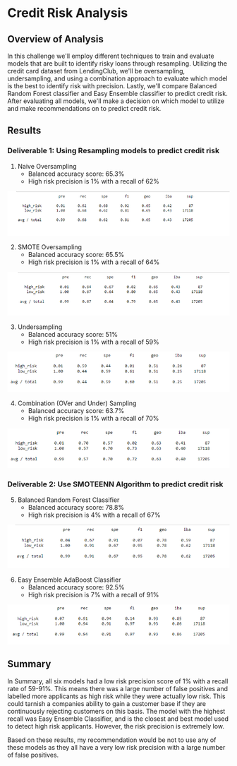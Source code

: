 # Credit Risk Analysis

## Overview of Analysis


In this challenge we'll employ different techniques to train and evaluate models that are built to identify risky loans through resampling.
Utilizing the credit card dataset from LendingClub, we'll be oversampling, undersampling, and using a combination approach to evaluate which model is the best to identify risk with precision. Lastly, we'll compare Balanced Random Forest classifier and Easy Ensemble classifier to predict credit risk. After evaluating all models, we'll make a decision on which model to utilize and make recommendations on to predict credit risk. 


## Results

### Deliverable 1: Using Resampling models to predict credit risk 

1. Naive Oversampling
    - Balanced accuracy score: 65.3%
    - High risk precision is 1% with a recall of 62%

![Naive_Oversampling](https://github.com/kareng013/Credit_Risk_Analysis/blob/main/Images/Naive%20Oversampling%20Results.png)

2. SMOTE Oversampling
    - Balanced accuracy score: 65.5%
    - High risk precision is 1% with a recall of 64%

![SMOTE_Oversampling](https://github.com/kareng013/Credit_Risk_Analysis/blob/main/Images/SMOTE%20Oversampling%20Results.png)

3. Undersampling 
    - Balanced accuracy score: 51%
    - High risk precision is 1% with a recall of 59%

![Undersampling](https://github.com/kareng013/Credit_Risk_Analysis/blob/main/Images/Undersampling.png)

4. Combination (OVer and Under) Sampling
    - Balanced accuracy score: 63.7%
    - High risk precision is 1% with a recall of 70%

![Combination_Sampling](https://github.com/kareng013/Credit_Risk_Analysis/blob/main/Images/Combination%20Sampling%20Results.png)

### Deliverable 2: Use SMOTEENN Algorithm to predict credit risk

5. Balanced Random Forest Classifier
    - Balanced accuracy score: 78.8%
    - High risk precision is 4% with a recall of 67%

![Random_Forest](https://github.com/kareng013/Credit_Risk_Analysis/blob/main/Images/Balanced%20Random%20Forest%20Results.png)

6. Easy Ensemble AdaBoost Classifier
    - Balanced accuracy score: 92.5%
    - High risk precision is 7% with a recall of 91%

![Ensemble_AdaBoost](https://github.com/kareng013/Credit_Risk_Analysis/blob/main/Images/Easy%20Ensemble%20AdaBoost%20Results.png)

## Summary

In Summary, all six models had a low risk precision score of 1% with a recall rate of 59-91%. This means there was a large number of false positives and labelled more applicants as high risk while they were actually low risk. This could tarnish a companies ability to gain a customer base if they are continuously rejecting customers on this basis. 
The model with the highest recall was Easy Ensemble Classifier, and is the closest and best model used to detect high risk applicants. However, the risk precision is extremely low. 

Based on these results, my recommendation would be not to use any of these models as they all have a very low risk precision with a large number of false positives. 